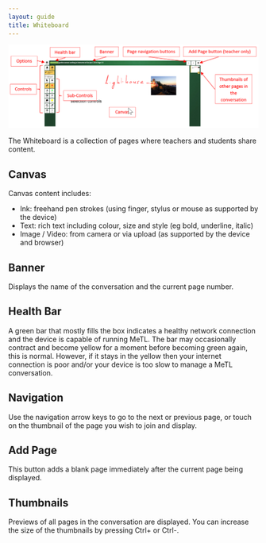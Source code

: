 ```yaml
---
layout: guide
title: Whiteboard
---
```


![Whiteboard](images/guide-canvas.png)

The Whiteboard is a collection of pages where teachers and students share content. 

## Canvas
 
Canvas content includes:
 
- Ink: freehand pen strokes (using finger, stylus or mouse as supported by the device)
- Text: rich text including colour, size and style (eg bold, underline, italic)  
- Image / Video: from camera or via upload (as supported by the device and browser) 

## Banner

Displays the name of the conversation and the current page number.

## Health Bar

A green bar that mostly fills the box indicates a healthy network connection and the device is capable of running MeTL. 
The bar may occasionally contract and become yellow for a moment before becoming green again, this is normal. 
However, if it stays in the yellow then your internet connection is poor and/or your device is too slow to manage a 
MeTL conversation.

## Navigation

Use the navigation arrow keys to go to the next or previous page, or touch on the thumbnail of the page you wish to 
join and display.

## Add Page

This button adds a blank page immediately after the current page being displayed.

## Thumbnails

Previews of all pages in the conversation are displayed. You can increase the size of the thumbnails by pressing 
Ctrl+ or Ctrl-.

